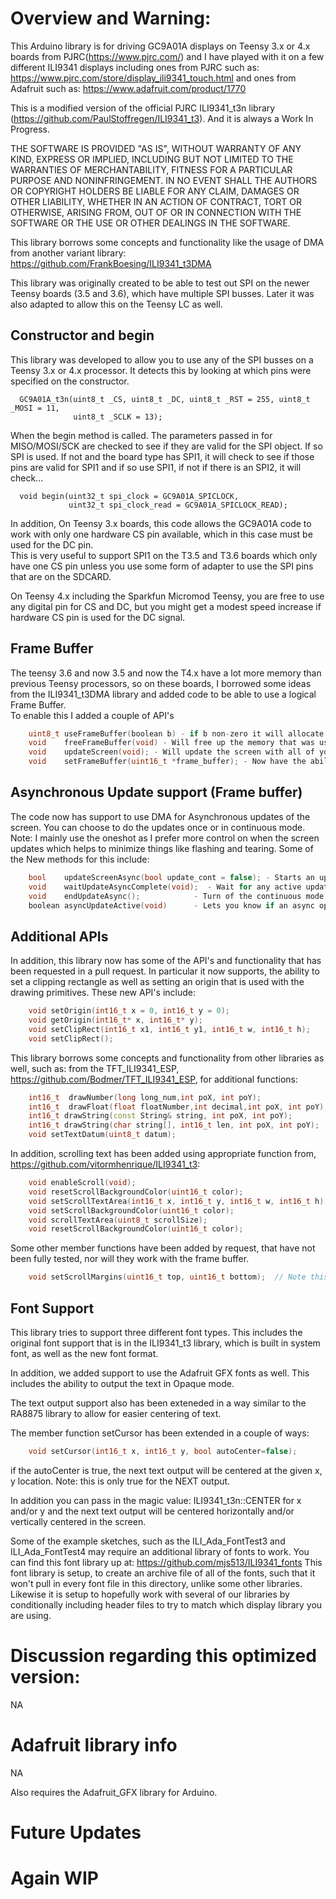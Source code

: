 Overview and Warning: 
=====
This Arduino library is for driving GC9A01A displays on Teensy 3.x or 4.x boards from 
PJRC(https://www.pjrc.com/) and I have played with it on a few different
ILI9341 displays including ones from PJRC such as: https://www.pjrc.com/store/display_ili9341_touch.html and ones from Adafruit such as: https://www.adafruit.com/product/1770

This is a modified version of the official PJRC ILI9341_t3n library (https://github.com/PaulStoffregen/ILI9341_t3).
And it is always a Work In Progress.

THE SOFTWARE IS PROVIDED "AS IS", WITHOUT WARRANTY OF ANY KIND, EXPRESS OR
IMPLIED, INCLUDING BUT NOT LIMITED TO THE WARRANTIES OF MERCHANTABILITY,
FITNESS FOR A PARTICULAR PURPOSE AND NONINFRINGEMENT. IN NO EVENT SHALL THE
AUTHORS OR COPYRIGHT HOLDERS BE LIABLE FOR ANY CLAIM, DAMAGES OR OTHER
LIABILITY, WHETHER IN AN ACTION OF CONTRACT, TORT OR OTHERWISE, ARISING FROM,
OUT OF OR IN CONNECTION WITH THE SOFTWARE OR THE USE OR OTHER DEALINGS IN THE
SOFTWARE.


This library borrows some concepts and functionality like the usage of DMA from another variant library: https://github.com/FrankBoesing/ILI9341_t3DMA

This library was originally created to be able to test out SPI on the newer Teensy boards (3.5 and 3.6), which have multiple SPI busses. Later it was
also adapted to allow this on the Teensy LC as well. 


Constructor and begin
----
This library was developed to allow you to use any of the SPI busses on a Teensy 3.x or 4.x processor. 
It detects this by looking at which pins were specified on the constructor. 

```
  GC9A01A_t3n(uint8_t _CS, uint8_t _DC, uint8_t _RST = 255, uint8_t _MOSI = 11,
              uint8_t _SCLK = 13);
```

When the begin method is called.  The parameters passed in for MISO/MOSI/SCK are checked to see if they are valid 
for the SPI object.  If so SPI is used.  If not and the board type has SPI1, it will check to 
see if those pins are valid for SPI1 and if so use SPI1, if not if there is an SPI2, it will check...
```
  void begin(uint32_t spi_clock = GC9A01A_SPICLOCK,
             uint32_t spi_clock_read = GC9A01A_SPICLOCK_READ);
```

In addition, On Teensy 3.x boards, this code allows the GC9A01A code to work with only 
one hardware CS pin available, which in this case must be used for the DC pin.  
This is very useful to support SPI1 on the T3.5 and T3.6 boards which only
have one CS pin unless you use some form of adapter to use the SPI pins that are on the SDCARD.   

On Teensy 4.x including the Sparkfun Micromod Teensy, you are free to use any digital pin for CS and DC, but you might
get a modest speed increase if hardware CS pin is used for the DC signal. 


Frame Buffer
------------
The teensy 3.6 and now 3.5 and now the T4.x have a lot more memory than previous Teensy processors, so on these boards, 
I borrowed some ideas from the ILI9341_t3DMA library and added code to be able to use a logical Frame Buffer.  
To enable this I added a couple of API's 
```c++
    uint8_t useFrameBuffer(boolean b) - if b non-zero it will allocate memory and start using
    void	freeFrameBuffer(void) - Will free up the memory that was used.
    void	updateScreen(void); - Will update the screen with all of your updates...
	void	setFrameBuffer(uint16_t *frame_buffer); - Now have the ability allocate the frame buffer and pass it in, to avoid use of malloc
```
Asynchronous Update support (Frame buffer)
------------------------

The code now has support to use DMA for Asynchronous updates of the screen.  You can choose to do the updates once or in continuous mode.  Note: I mainly use the 
oneshot as I prefer more control on when the screen updates which helps to minimize things like flashing and tearing. 
Some of the New methods for this include: 

```c++
	bool	updateScreenAsync(bool update_cont = false); - Starts an update either one shot or continuous
	void	waitUpdateAsyncComplete(void);  - Wait for any active update to complete
	void	endUpdateAsync();			 - Turn of the continuous mode.
	boolean	asyncUpdateActive(void)      - Lets you know if an async operation is still active
```

Additional APIs
---------------
In addition, this library now has some of the API's and functionality that has been requested in a pull request.  In particular it now supports, the ability to set a clipping rectangle as well as setting an origin that is used with the drawing primitives.   These new API's include:
```c++
	void setOrigin(int16_t x = 0, int16_t y = 0); 
	void getOrigin(int16_t* x, int16_t* y);
	void setClipRect(int16_t x1, int16_t y1, int16_t w, int16_t h); 
	void setClipRect();
```

This library borrows some concepts and functionality from other libraries as well, such as: from the TFT_ILI9341_ESP, https://github.com/Bodmer/TFT_ILI9341_ESP, for additional functions:
```c++
    int16_t  drawNumber(long long_num,int poX, int poY);
    int16_t  drawFloat(float floatNumber,int decimal,int poX, int poY);   
    int16_t drawString(const String& string, int poX, int poY);
    int16_t drawString(char string[], int16_t len, int poX, int poY);
    void setTextDatum(uint8_t datum);
```

In addition, scrolling text has been added using appropriate function from, https://github.com/vitormhenrique/ILI9341_t3:
```c++
    void enableScroll(void);
    void resetScrollBackgroundColor(uint16_t color);
    void setScrollTextArea(int16_t x, int16_t y, int16_t w, int16_t h);
    void setScrollBackgroundColor(uint16_t color);
    void scrollTextArea(uint8_t scrollSize);
    void resetScrollBackgroundColor(uint16_t color);
```

Some other member functions have been added by request, that have not been fully tested, nor will they work with the
frame buffer.
```c++
	void setScrollMargins(uint16_t top, uint16_t bottom);  // Note this is now also member of Adafruit library
```

Font Support
------------
This library tries to support three different font types.  This includes the original font support that is in the ILI9341_t3 library, which is 
built in system font, as well as the new font format. 

In addition, we added support to use the Adafruit GFX fonts as well. This includes the ability to output the text in Opaque mode. 

The text output support also has been exteneded in a way similar to the RA8875 library to allow for easier centering of text. 

The member function setCursor has been extended in a couple of ways:
```c++
	void setCursor(int16_t x, int16_t y, bool autoCenter=false);
```
if the autoCenter is true, the next text output will be centered at the given x, y location.  Note: this is only true for the NEXT output.  

In addition you can pass in the magic value: ILI9341_t3n::CENTER for x and/or y and the next text output will be centered horizontally and/or vertically centered in the screen. 

Some of the example sketches, such as the ILI_Ada_FontTest3 and ILI_Ada_FontTest4 may require an additional library of fonts to work.
You can find this font library up at: https://github.com/mjs513/ILI9341_fonts
This font library is setup, to create an archive file of all of the fonts, such that it won't pull in every font file in this directory, 
unlike some other libraries.  Likewise it is setup to hopefully work with several of our libraries by conditionally including header files
to try to match which display library you are using. 



Discussion regarding this optimized version:
==========================

NA

Adafruit library info
=======================

NA

Also requires the Adafruit_GFX library for Arduino.

Future Updates
==============


Again WIP
=====
